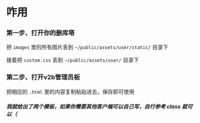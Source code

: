 # 咋用

### 第一步、打开你的删库塔

把 `images` 里的所有图片丢到 `~/public/assets/user/static/` 目录下

接着把 `custom.css` 丢到 `~/public/assets/user/` 目录下


### 第二步、打开v2b管理员板

把相应的 `.html` 里的内容复制粘贴进去，保存即可使用


##### 我就给出了两个模板，如果你需要其他客户端可以自己写，自行参考 class 就可以（